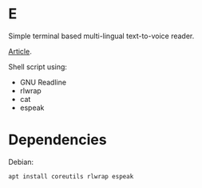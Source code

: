 # E

Simple terminal based multi-lingual text-to-voice reader.

[Article](https://codeasap.pl/posts/shell/cat-espeak-stdin-reader/).

Shell script using:

- GNU Readline
- rlwrap
- cat
- espeak


# Dependencies

Debian:

```shell
apt install coreutils rlwrap espeak
```
